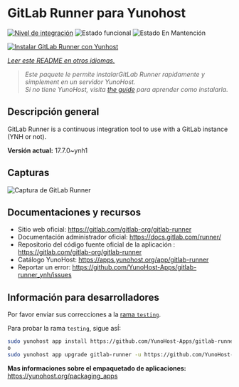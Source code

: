 <!--
Este archivo README esta generado automaticamente<https://github.com/YunoHost/apps/tree/master/tools/readme_generator>
No se debe editar a mano.
-->

# GitLab Runner para Yunohost

[![Nivel de integración](https://apps.yunohost.org/badge/integration/gitlab-runner)](https://ci-apps.yunohost.org/ci/apps/gitlab-runner/)
![Estado funcional](https://apps.yunohost.org/badge/state/gitlab-runner)
![Estado En Mantención](https://apps.yunohost.org/badge/maintained/gitlab-runner)

[![Instalar GitLab Runner con Yunhost](https://install-app.yunohost.org/install-with-yunohost.svg)](https://install-app.yunohost.org/?app=gitlab-runner)

*[Leer este README en otros idiomas.](./ALL_README.md)*

> *Este paquete le permite instalarGitLab Runner rapidamente y simplement en un servidor YunoHost.*  
> *Si no tiene YunoHost, visita [the guide](https://yunohost.org/install) para aprender como instalarla.*

## Descripción general

GitLab Runner is a continuous integration tool to use with a GitLab instance (YNH or not).


**Versión actual:** 17.7.0~ynh1

## Capturas

![Captura de GitLab Runner](./doc/screenshots/ci-cd-test-deploy-illustration_2x.png)

## Documentaciones y recursos

- Sitio web oficial: <https://gitlab.com/gitlab-org/gitlab-runner>
- Documentación administrador oficial: <https://docs.gitlab.com/runner/>
- Repositorio del código fuente oficial de la aplicación : <https://gitlab.com/gitlab-org/gitlab-runner>
- Catálogo YunoHost: <https://apps.yunohost.org/app/gitlab-runner>
- Reportar un error: <https://github.com/YunoHost-Apps/gitlab-runner_ynh/issues>

## Información para desarrolladores

Por favor enviar sus correcciones a la [rama `testing`](https://github.com/YunoHost-Apps/gitlab-runner_ynh/tree/testing).

Para probar la rama `testing`, sigue asÍ:

```bash
sudo yunohost app install https://github.com/YunoHost-Apps/gitlab-runner_ynh/tree/testing --debug
o
sudo yunohost app upgrade gitlab-runner -u https://github.com/YunoHost-Apps/gitlab-runner_ynh/tree/testing --debug
```

**Mas informaciones sobre el empaquetado de aplicaciones:** <https://yunohost.org/packaging_apps>
